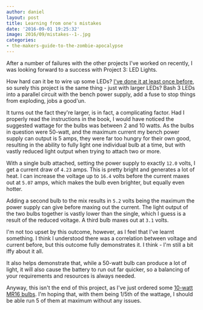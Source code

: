 ```yaml
---
author: daniel
layout: post
title: Learning from one's mistakes
date: '2016-09-01 19:25:32'
image: 2016/09/mistakes--1-.jpg
categories:
- the-makers-guide-to-the-zombie-apocalypse
---
```


<p class="intro"><span class="dropcap">A</span>fter a number of failures with the other projects I've worked on recently, I was looking forward to a success with Project 3: LED Lights.</p>

How hard can it be to wire up some LEDs? [I've done it at least once before](/2016/08/07/you-light-up-my-heart/), so surely this project is the same thing - just with larger LEDs? Bash 3 LEDs into a parallel circuit with the bench power supply, add a fuse to stop things from exploding, jobs a good'un.

It turns out the fact they're larger, is in fact, a complicating factor. Had I properly read the instructions in the book, I would have noticed the suggested wattage for the bulbs was between 2 and 10 watts. As the bulbs in question were 50-watt, and the maximum current my bench power supply can output is 5 amps, they were far too hungry for their own good, resulting in the ability to fully light one individual bulb at a time, but with vastly reduced light output when trying to attach two or more.

With a single bulb attached, setting the power supply to exactly `12.0` volts, I get a current draw of `4.23` amps. This is pretty bright and generates a lot of heat. I can increase the voltage up to `16.4` volts before the current maxes out at `5.07` amps, which makes the bulb even brighter, but equally even hotter.

Adding a second bulb to the mix results in `5.2` volts being the maximum the power supply can give before maxing out the current. The light output of the two bulbs together is vastly lower than the single, which I guess is a result of the reduced voltage. A third bulb maxes out at `3.1` volts.

I'm not too upset by this outcome, however, as I feel that I've learnt something. I think I understood there was a correlation between voltage and current before, but this outcome fully demonstrates it. I think - I'm still a bit iffy about it all.

It also helps demonstrate that, while a 50-watt bulb can produce a lot of light, it will also cause the battery to run out far quicker, so a balancing of your requirements and resources is always needed.

Anyway, this isn't the end of this project, as I've just ordered some [10-watt MR16 bulbs](http://amzn.to/2c4xB9Z). I'm hoping that, with them being 1/5th of the wattage, I should be able run 5 of them at maximum without any issues.
